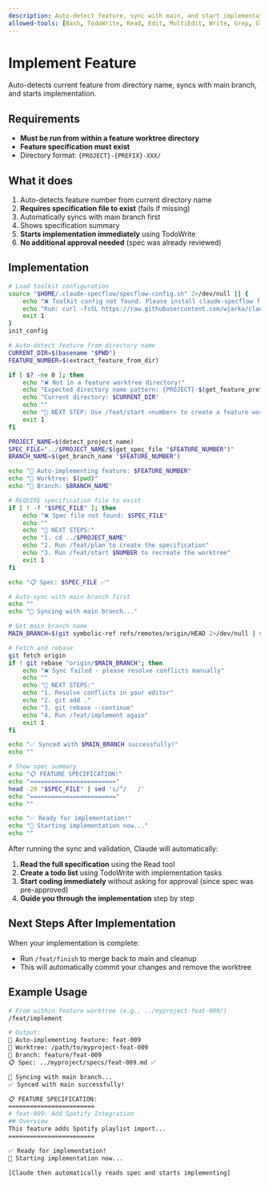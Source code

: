 ```yaml
---
description: Auto-detect feature, sync with main, and start implementation
allowed-tools: [Bash, TodoWrite, Read, Edit, MultiEdit, Write, Grep, Glob]
---
```


# Implement Feature

Auto-detects current feature from directory name, syncs with main branch, and starts implementation.

## Requirements
- **Must be run from within a feature worktree directory**
- **Feature specification must exist** 
- Directory format: `{PROJECT}-{PREFIX}-XXX/`

## What it does
1. Auto-detects feature number from current directory name
2. **Requires specification file to exist** (fails if missing)
3. Automatically syncs with main branch first
4. Shows specification summary
5. **Starts implementation immediately** using TodoWrite
6. **No additional approval needed** (spec was already reviewed)

## Implementation

```bash
# Load toolkit configuration
source "$HOME/.claude-specflow/specflow-config.sh" 2>/dev/null || {
    echo "❌ Toolkit config not found. Please install claude-specflow first."
    echo "Run: curl -fsSL https://raw.githubusercontent.com/wjarka/claude-specflow/main/install.sh | bash"
    exit 1
}
init_config

# Auto-detect feature from directory name
CURRENT_DIR=$(basename "$PWD")
FEATURE_NUMBER=$(extract_feature_from_dir)

if [ $? -ne 0 ]; then
    echo "❌ Not in a feature worktree directory!"
    echo "Expected directory name pattern: {PROJECT}-$(get_feature_prefix)-XXX"
    echo "Current directory: $CURRENT_DIR"
    echo ""
    echo "🚀 NEXT STEP: Use /feat/start <number> to create a feature worktree first"
    exit 1
fi

PROJECT_NAME=$(detect_project_name)
SPEC_FILE="../$PROJECT_NAME/$(get_spec_file "$FEATURE_NUMBER")"
BRANCH_NAME=$(get_branch_name "$FEATURE_NUMBER")

echo "🚀 Auto-implementing feature: $FEATURE_NUMBER"
echo "📁 Worktree: $(pwd)"
echo "🌿 Branch: $BRANCH_NAME"

# REQUIRE specification file to exist
if [ ! -f "$SPEC_FILE" ]; then
    echo "❌ Spec file not found: $SPEC_FILE"
    echo ""
    echo "🚀 NEXT STEPS:"
    echo "1. cd ../$PROJECT_NAME"
    echo "2. Run /feat/plan to create the specification"
    echo "3. Run /feat/start $NUMBER to recreate the worktree"
    exit 1
fi

echo "📋 Spec: $SPEC_FILE ✅"

# Auto-sync with main branch first
echo ""
echo "🔄 Syncing with main branch..."

# Get main branch name
MAIN_BRANCH=$(git symbolic-ref refs/remotes/origin/HEAD 2>/dev/null | sed 's@^refs/remotes/origin/@@' || echo "main")

# Fetch and rebase
git fetch origin
if ! git rebase "origin/$MAIN_BRANCH"; then
    echo "❌ Sync failed - please resolve conflicts manually"
    echo ""
    echo "🚀 NEXT STEPS:"
    echo "1. Resolve conflicts in your editor"
    echo "2. git add ."
    echo "3. git rebase --continue"
    echo "4. Run /feat/implement again"
    exit 1
fi

echo "✅ Synced with $MAIN_BRANCH successfully!"
echo ""

# Show spec summary
echo "📋 FEATURE SPECIFICATION:"
echo "========================"
head -20 "$SPEC_FILE" | sed 's/^/   /'
echo "========================"
echo ""

echo "✅ Ready for implementation!"
echo "🚀 Starting implementation now..."
echo ""
```

After running the sync and validation, Claude will automatically:

1. **Read the full specification** using the Read tool
2. **Create a todo list** using TodoWrite with implementation tasks
3. **Start coding immediately** without asking for approval (since spec was pre-approved)
4. **Guide you through the implementation** step by step

## Next Steps After Implementation
When your implementation is complete:
- Run `/feat/finish` to merge back to main and cleanup
- This will automatically commit your changes and remove the worktree

## Example Usage
```bash
# From within feature worktree (e.g., ../myproject-feat-009/)
/feat/implement

# Output:
🚀 Auto-implementing feature: feat-009
📁 Worktree: /path/to/myproject-feat-009
🌿 Branch: feature/feat-009
📋 Spec: ../myproject/specs/feat-009.md ✅

🔄 Syncing with main branch...
✅ Synced with main successfully!

📋 FEATURE SPECIFICATION:
========================
# feat-009: Add Spotify Integration
## Overview
This feature adds Spotify playlist import...
========================

✅ Ready for implementation!
🚀 Starting implementation now...

[Claude then automatically reads spec and starts implementing]
```